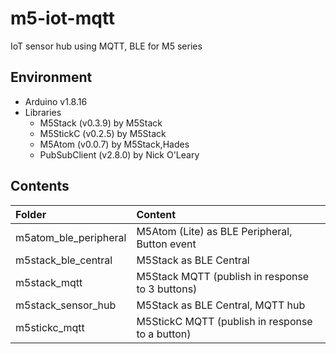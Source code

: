 # m5-iot-mqtt

IoT sensor hub using MQTT, BLE for M5 series

## Environment

- Arduino v1.8.16
- Libraries
  - M5Stack (v0.3.9) by M5Stack
  - M5StickC (v0.2.5) by M5Stack
  - M5Atom (v0.0.7) by M5Stack,Hades
  - PubSubClient (v2.8.0) by Nick O'Leary

## Contents

|Folder|Content|
|:-|:-|
|m5atom_ble_peripheral|M5Atom (Lite) as BLE Peripheral, Button event|
|m5stack_ble_central|M5Stack as BLE Central|
|m5stack_mqtt|M5Stack MQTT (publish in response to 3 buttons)|
|m5stack_sensor_hub|M5Stack as BLE Central, MQTT hub|
|m5stickc_mqtt|M5StickC MQTT (publish in response to a button)|

